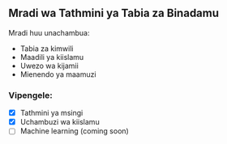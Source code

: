 ## Mradi wa Tathmini ya Tabia za Binadamu

Mradi huu unachambua:
- Tabia za kimwili
- Maadili ya kiislamu
- Uwezo wa kijamii
- Mienendo ya maamuzi

### Vipengele:
- [x] Tathmini ya msingi
- [x] Uchambuzi wa kiislamu
- [ ] Machine learning (coming soon)
